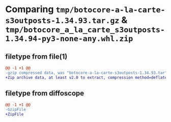 # Comparing `tmp/botocore-a-la-carte-s3outposts-1.34.93.tar.gz` & `tmp/botocore_a_la_carte_s3outposts-1.34.94-py3-none-any.whl.zip`

## filetype from file(1)

```diff
@@ -1 +1 @@
-gzip compressed data, was "botocore-a-la-carte-s3outposts-1.34.93.tar", last modified: Sat Apr 27 01:01:03 2024, max compression
+Zip archive data, at least v2.0 to extract, compression method=deflate
```

## filetype from diffoscope

```diff
@@ -1 +1 @@
-GzipFile
+ZipFile
```

